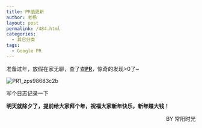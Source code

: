 ```yaml
---
title: PR值更新
author: 老杨
layout: post
permalink: /484.html
categories:
  - 其它分类
tags:
  - Google PR
---
```

准备过年，放假在家无聊，查了查<a title="PR" href="http://www.cyhour.com/tag/pr" target="_blank"><strong>PR</strong></a>，惊奇的发现>0了~

![PR1_zps98683c2b][1]

写个日志记录一下

**明天就除夕了，提前给大家拜个年，祝福大家新年快乐，新年赚大钱！**

<p style="text-align: right;">
  BY 常阳时光
</p>

 [1]: http://cyhour.com/wp-content/uploads/2013/02/PR1_zps98683c2b.jpg
